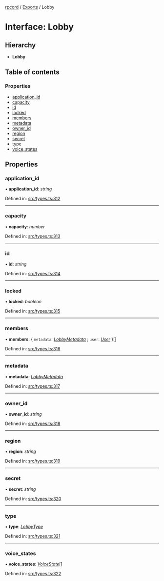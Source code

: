 [rpcord](../README.md) / [Exports](../modules.md) / Lobby

# Interface: Lobby

## Hierarchy

* **Lobby**

## Table of contents

### Properties

- [application\_id](lobby.md#application_id)
- [capacity](lobby.md#capacity)
- [id](lobby.md#id)
- [locked](lobby.md#locked)
- [members](lobby.md#members)
- [metadata](lobby.md#metadata)
- [owner\_id](lobby.md#owner_id)
- [region](lobby.md#region)
- [secret](lobby.md#secret)
- [type](lobby.md#type)
- [voice\_states](lobby.md#voice_states)

## Properties

### application\_id

• **application\_id**: *string*

Defined in: [src/types.ts:312](https://github.com/DjDeveloperr/RPCord/blob/308e2e6/src/types.ts#L312)

___

### capacity

• **capacity**: *number*

Defined in: [src/types.ts:313](https://github.com/DjDeveloperr/RPCord/blob/308e2e6/src/types.ts#L313)

___

### id

• **id**: *string*

Defined in: [src/types.ts:314](https://github.com/DjDeveloperr/RPCord/blob/308e2e6/src/types.ts#L314)

___

### locked

• **locked**: *boolean*

Defined in: [src/types.ts:315](https://github.com/DjDeveloperr/RPCord/blob/308e2e6/src/types.ts#L315)

___

### members

• **members**: { `metadata`: [*LobbyMetadata*](lobbymetadata.md) ; `user`: [*User*](user.md)  }[]

Defined in: [src/types.ts:316](https://github.com/DjDeveloperr/RPCord/blob/308e2e6/src/types.ts#L316)

___

### metadata

• **metadata**: [*LobbyMetadata*](lobbymetadata.md)

Defined in: [src/types.ts:317](https://github.com/DjDeveloperr/RPCord/blob/308e2e6/src/types.ts#L317)

___

### owner\_id

• **owner\_id**: *string*

Defined in: [src/types.ts:318](https://github.com/DjDeveloperr/RPCord/blob/308e2e6/src/types.ts#L318)

___

### region

• **region**: *string*

Defined in: [src/types.ts:319](https://github.com/DjDeveloperr/RPCord/blob/308e2e6/src/types.ts#L319)

___

### secret

• **secret**: *string*

Defined in: [src/types.ts:320](https://github.com/DjDeveloperr/RPCord/blob/308e2e6/src/types.ts#L320)

___

### type

• **type**: [*LobbyType*](../enums/lobbytype.md)

Defined in: [src/types.ts:321](https://github.com/DjDeveloperr/RPCord/blob/308e2e6/src/types.ts#L321)

___

### voice\_states

• **voice\_states**: [*VoiceState*](voicestate.md)[]

Defined in: [src/types.ts:322](https://github.com/DjDeveloperr/RPCord/blob/308e2e6/src/types.ts#L322)
